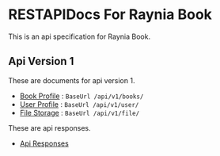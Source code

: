 # RESTAPIDocs For Raynia Book

This is an api specification for Raynia Book.

## Api Version 1

These are documents for api version 1.

* [Book Profile](v1/bookProfile.md) : `BaseUrl /api/v1/books/`
* [User Profile](v1/userProfile.md) : `BaseUrl /api/v1/user/`
* [File Storage](v1/fileStorage.md) : `BaseUrl /api/v1/file/`

These are api responses.
* [Api Responses](v1/responses.md)